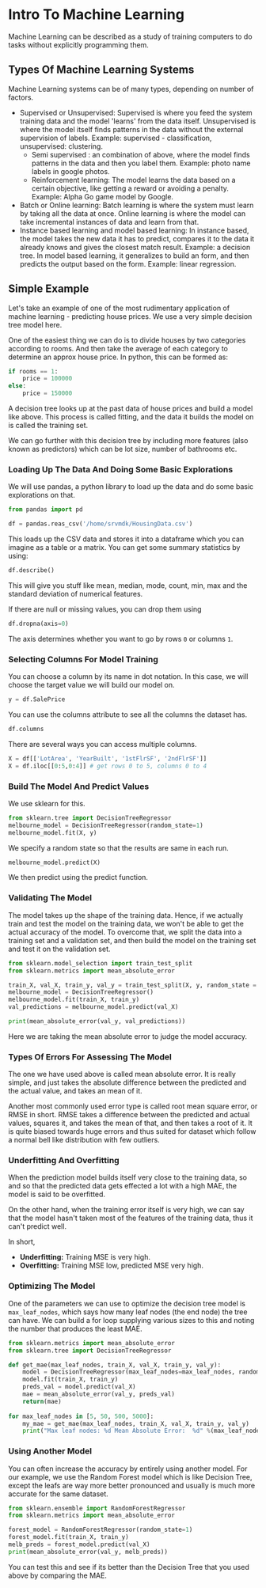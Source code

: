 # Intro To Machine Learning

Machine Learning can be described as a study of training computers to do tasks without explicitly programming them.

## Types Of Machine Learning Systems
Machine Learning systems can be of many types, depending on number of factors.

* Supervised or Unsupervised: Supervised is where you feed the system training data and the model 'learns' from the data itself. Unsupervised is where the model itself finds patterns in the data without the external supervision of labels. Example: supervised - classification, unsupervised: clustering.
	* Semi supervised : an combination of above, where the model finds patterns in the data and then you label them. Example: photo name labels in google photos.
	* Reinforcement learning: The model learns the data based on a certain objective, like getting a reward or avoiding a penalty.  Example: Alpha Go game model by Google.
* Batch or Online learning: Batch learning is where the system must learn by taking all the data at once. Online learning is where the model can take incremental instances of data and learn from that.
* Instance based learning and model based learning: In instance based, the model takes the new data it has to predict, compares it to the data it already knows and gives the closest match result. Example: a decision tree. In model based learning, it generalizes to build an form, and then predicts the output based on the form. Example: linear regression. 

## Simple Example 
Let's take an example of one of the most rudimentary application of machine learning - predicting house prices. We use a very simple decision tree model here.

One of the easiest thing we can do is to divide houses by two categories according to rooms. And then take the average of each category to determine an approx house price. In python, this can be formed as:

```python
if rooms == 1:
	price = 100000
else:
	price = 150000
```

A decision tree looks up at the past data of house prices and build a model like above. This process is called fitting, and the data it builds the model on is called the training set.

We can go further with this decision tree by including more features (also known as predictors) which can be lot size, number of bathrooms etc. 

### Loading Up The Data And Doing Some Basic Explorations
We will use pandas, a python library to load up the data and do some basic explorations on that. 

```python
from pandas import pd

df = pandas.reas_csv('/home/srvmdk/HousingData.csv')
```

This loads up the CSV data and stores it into a dataframe which you can imagine as a table  or a matrix. You can get some summary statistics by using:

```python
df.describe()
```

This will give you stuff like mean, median, mode, count, min, max and the standard deviation of numerical features. 

If there are null or missing values, you can drop them using

```python
df.dropna(axis=0)
```

The axis determines whether you want to go by rows `0` or columns `1`.

### Selecting Columns For Model Training

You can choose a column by its name in dot notation. In this case, we will choose the target value we will build our model on. 

```python
y = df.SalePrice
```

You can use the columns attribute to see all the columns the dataset has.

```python
df.columns
```

There are several ways you can access multiple columns.

```python
X = df[['LotArea', 'YearBuilt', '1stFlrSF', '2ndFlrSF']]
X = df.iloc[[0:5,0:4]] # get rows 0 to 5, columns 0 to 4
```

### Build The Model And Predict Values

We use sklearn for this. 

```python
from sklearn.tree import DecisionTreeRegressor
melbourne_model = DecisionTreeRegressor(random_state=1)
melbourne_model.fit(X, y)
```

We specify a random state so that the results are same in each run. 

```python
melbourne_model.predict(X)
```

We then predict using the predict function.

### Validating The Model

The model takes up the shape of the training data. Hence, if we actually train and test the model on the training data, we won't be able to get the actual accuracy of the model. To overcome that, we split the data into a training set and a validation set, and then build the model on the training set and test it on the validation set.

```python
from sklearn.model_selection import train_test_split
from sklearn.metrics import mean_absolute_error

train_X, val_X, train_y, val_y = train_test_split(X, y, random_state = 0)
melbourne_model = DecisionTreeRegressor()
melbourne_model.fit(train_X, train_y)
val_predictions = melbourne_model.predict(val_X)

print(mean_absolute_error(val_y, val_predictions))
```

Here we are taking the mean absolute error to judge the model accuracy.

### Types Of Errors For Assessing The Model

The one we have used above is called mean absolute error. It is really simple, and just takes the absolute difference between the predicted and the actual value, and takes an mean of it. 

Another most commonly used error type is called root mean square error, or RMSE in short. RMSE takes a difference between the predicted and actual values, squares it, and takes the mean of that, and then takes a root of it. It is quite biased towards huge errors and thus suited for dataset which follow a normal bell like distribution with few outliers. 

### Underfitting And Overfitting

When the prediction model builds itself very close to the training data, so and so that the predicted data gets effected a lot with a high MAE, the model is said to be overfitted.

On the other hand, when the training error itself is very high, we can say that the model hasn't taken most of the features of the training data, thus it can't predict well.

In short,

* **Underfitting:** Training MSE is very high.
* **Overfitting:** Training MSE low, predicted MSE very high. 

### Optimizing The Model

One of the parameters we can use to optimize the decision tree model is `max_leaf_nodes`, which says how many leaf nodes (the end node) the tree can have. We can build a for loop supplying various sizes to this and noting the number that produces the least MAE. 

```python
from sklearn.metrics import mean_absolute_error
from sklearn.tree import DecisionTreeRegressor

def get_mae(max_leaf_nodes, train_X, val_X, train_y, val_y):
    model = DecisionTreeRegressor(max_leaf_nodes=max_leaf_nodes, random_state=0)
    model.fit(train_X, train_y)
    preds_val = model.predict(val_X)
    mae = mean_absolute_error(val_y, preds_val)
    return(mae)
	
for max_leaf_nodes in [5, 50, 500, 5000]:
    my_mae = get_mae(max_leaf_nodes, train_X, val_X, train_y, val_y)
    print("Max leaf nodes: %d Mean Absolute Error:  %d" %(max_leaf_nodes, my_mae))
```

### Using Another Model

You can often increase the accuracy by entirely using another model. For our example, we use the Random Forest model which is like Decision Tree, except the leafs are way more better pronounced and usually is much more accurate for the same dataset.

```python
from sklearn.ensemble import RandomForestRegressor
from sklearn.metrics import mean_absolute_error

forest_model = RandomForestRegressor(random_state=1)
forest_model.fit(train_X, train_y)
melb_preds = forest_model.predict(val_X)
print(mean_absolute_error(val_y, melb_preds))
```

You can test this and see if its better than the Decision Tree that you used above by comparing the MAE. 
